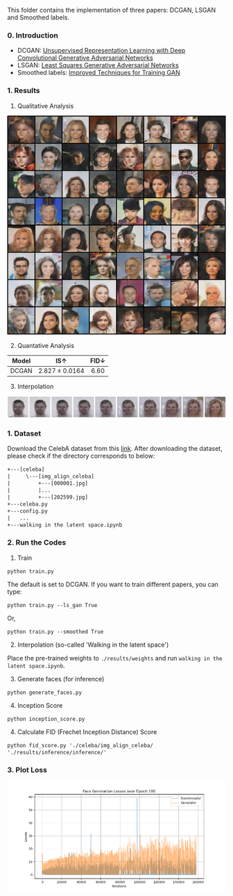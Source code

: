 This folder contains the implementation of three papers: DCGAN, LSGAN and Smoothed labels.

### 0. Introduction
- DCGAN: [Unsupervised Representation Learning with Deep Convolutional Generative Adversarial Networks](https://arxiv.org/pdf/1511.06434.pdf)
- LSGAN: [Least Squares Generative Adversarial Networks](https://arxiv.org/pdf/1611.04076.pdf)
- Smoothed labels: [Improved Techniques for Training GAN](https://arxiv.org/pdf/1606.03498.pdf)


### 1. Results
1) Qualitative Analysis

<img src = './results/samples/Face_Generation_Epoch_100.png'>

2) Quantative Analysis

| Model | IS↑ | FID↓ |
|:-----:|:-----:|:-----:|
| DCGAN | 2.827 ± 0.0164 | 6.60 |

3) Interpolation
<img src = './results/interpolation/Generated_Face_Interpolation.png'>

### 1. Dataset
Download the CelebA dataset from this [link](http://mmlab.ie.cuhk.edu.hk/projects/CelebA.html).
After downloading the dataset, please check if the directory corresponds to below:
```
+---[celeba]
|     \---[img_align_celeba]
|         +---[000001.jpg]
|         |...
|         +---[202599.jpg]
+---celeba.py
+---config.py
|   ...
+---walking in the latent space.ipynb
```

### 2. Run the Codes
1) Train
```
python train.py
```

The default is set to DCGAN. If you want to train different papers, you can type:
```
python train.py --ls_gan True
```
Or,
```
python train.py --smoothed True
```

2) Interpolation (so-called 'Walking in the latent space')

Place the pre-trained weights to `./results/weights` and run `walking in the latent space.ipynb`.

3) Generate faces (for inference)
```
python generate_faces.py
```

4) Inception Score
```
python inception_score.py
```

4) Calculate FID (Frechet Inception Distance) Score
```
python fid_score.py './celeba/img_align_celeba/ './results/inference/inference/'
```

### 3. Plot Loss
<img src = './results/plots/Face_Generation_Losses_Epoch_100.png'>
